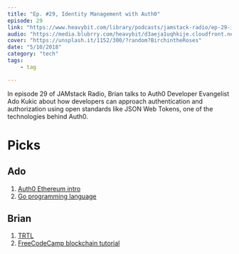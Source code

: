 ```yaml
---
title: "Ep. #29, Identity Management with Auth0"
episode: 29
link: "https://www.heavybit.com/library/podcasts/jamstack-radio/ep-29-identity-management-with-auth0/"
audio: "https://media.blubrry.com/heavybit/d3aeja1uqhkije.cloudfront.net/podcasts/jamstack-radio/20180208-jamstack-radio-029.mp3"
cover: "https://unsplash.it/1152/300/?random?BirchintheRoses"
date: "5/10/2018"
category: "tech"
tags:
    - tag

---
```


In episode 29 of JAMstack Radio, Brian talks to Auth0 Developer Evangelist Ado Kukic about how developers can approach authentication and authorization using open standards like JSON Web Tokens, one of the technologies behind Auth0.

# Picks

## Ado

1. [Auth0 Ethereum intro](https://auth0.com/blog/an-introduction-to-ethereum-and-smart-contracts/)
2. [Go programming language](https://golang.org/)


## Brian

1. [TRTL](https://turtlecoin.github.io/turtleturtle.org/)
2. [FreeCodeCamp blockchain tutorial](https://medium.freecodecamp.org/from-what-is-blockchain-to-building-a-blockchain-within-an-hour-4e738efc819d)
